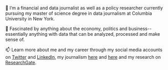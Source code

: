 👀 I’m a financial and data journalist as well as a policy researcher currently pursuing my master of science degree in data journalism at Columbia University in New York.

💞️ Fascinated by anything about the economy, politics and business-- essentially anything with data that can be analyzed, processed and make sense of.

📫 Learn more about me and my career through my social media accounts on [Twitter](https://twitter.com/prinzmagtulis) and [LinkedIn](https://www.linkedin.com/in/prinzmagtulis/), my journalism [here](https://www.philstar.com/authors/1097494/prinz-magtulis) and [here](https://www.ft.com/search?q=prinz+magtulis) and my research on [ResearchGate](https://www.researchgate.net/profile/Prinz-Magtulis).

<!---
prinz-magtulis/prinz-magtulis is a ✨ special ✨ repository because its `README.md` (this file) appears on your GitHub profile.
You can click the Preview link to take a look at your changes.
--->
